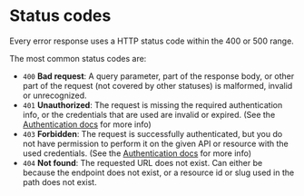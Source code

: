 # Status codes

Every error response uses a HTTP status code within the 400 or 500 range.

The most common status codes are:

*   `400` **Bad request**: A query parameter, part of the response body, or other part of the request (not covered by other statuses) is malformed, invalid or unrecognized.
*   `401` **Unauthorized**: The request is missing the required authentication info, or the credentials that are used are invalid or expired. (See the [Authentication docs](https://publiq.stoplight.io/docs/authentication/docs/errors.md#unauthorized) for more info)
*   `403` **Forbidden**: The request is successfully authenticated, but you do not have permission to perform it on the given API or resource with the used credentials. (See the [Authentication docs](https://publiq.stoplight.io/docs/authentication/docs/errors.md#forbidden) for more info)
*   `404` **Not found**: The requested URL does not exist. Can either be because the endpoint does not exist, or a resource id or slug used in the path does not exist.
